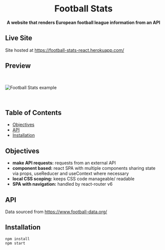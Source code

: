 <h1 align="center">Football Stats</h1>

<div align="center">
  <strong>A website that renders European football league information from an API</strong>
</div>

## Live Site

Site hosted at https://football-stats-react.herokuapp.com/

## Preview

<br />

![Football Stats example](./public/assets/footballStats.gif)

<br />

## Table of Contents

-   [Objectives](#Objectives)
-   [API](#api)
-   [Installation](#installation)

## Objectives

-   **make API requests:** requests from an external API
-   **component based:** react SPA with multiple components sharing state via props, useReducer and useContext where necessary
-   **local CSS scoping:** keeps CSS code manageable/ readable
-   **SPA with navigation:** handled by react-router v6

## API

Data sourced from https://www.football-data.org/

## Installation

`npm install`\
`npm start`
